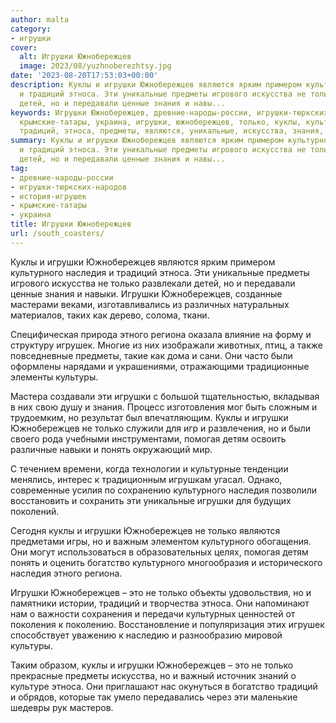 ```yaml
---
author: malta
category:
- игрушки
cover:
  alt: Игрушки Южнобережцев
  image: 2023/08/yuzhnoberezhtsy.jpg
date: '2023-08-20T17:53:03+00:00'
description: Куклы и игрушки Южнобережцев являются ярким примером культурного наследия
  и традиций этноса. Эти уникальные предметы игрового искусства не только развлекали
  детей, но и передавали ценные знания и навы...
keywords: Игрушки Южнобережцев, древние-народы-россии, игрушки-тюркских-народов, история-игрушек,
  крымские-татары, украина, игрушки, южнобережцев, только, куклы, культурного, наследия,
  традиций, этноса, предметы, являются, уникальные, искусства, знания, навыки, этного
summary: Куклы и игрушки Южнобережцев являются ярким примером культурного наследия
  и традиций этноса. Эти уникальные предметы игрового искусства не только развлекали
  детей, но и передавали ценные знания и навы...
tag:
- древние-народы-россии
- игрушки-тюркских-народов
- история-игрушек
- крымские-татары
- украина
title: Игрушки Южнобережцев
url: /south_coasters/
---
```


Куклы и игрушки Южнобережцев являются ярким примером культурного наследия и традиций этноса. Эти уникальные предметы игрового искусства не только развлекали детей, но и передавали ценные знания и навыки. Игрушки Южнобережцев, созданные мастерами веками, изготавливались из различных натуральных материалов, таких как дерево, солома, ткани.

Специфическая природа этного региона оказала влияние на форму и структуру игрушек. Многие из них изображали животных, птиц, а также повседневные предметы, такие как дома и сани. Они часто были оформлены нарядами и украшениями, отражающими традиционные элементы культуры.

Мастера создавали эти игрушки с большой тщательностью, вкладывая в них свою душу и знания. Процесс изготовления мог быть сложным и трудоемким, но результат был впечатляющим. Куклы и игрушки Южнобережцев не только служили для игр и развлечения, но и были своего рода учебными инструментами, помогая детям освоить различные навыки и понять окружающий мир.

С течением времени, когда технологии и культурные тенденции менялись, интерес к традиционным игрушкам угасал. Однако, современные усилия по сохранению культурного наследия позволили восстановить и сохранить эти уникальные игрушки для будущих поколений.

Сегодня куклы и игрушки Южнобережцев не только являются предметами игры, но и важным элементом культурного обогащения. Они могут использоваться в образовательных целях, помогая детям понять и оценить богатство культурного многообразия и исторического наследия этного региона.

Игрушки Южнобережцев – это не только объекты удовольствия, но и памятники истории, традиций и творчества этноса. Они напоминают нам о важности сохранения и передачи культурных ценностей от поколения к поколению. Восстановление и популяризация этих игрушек способствует уважению к наследию и разнообразию мировой культуры.

Таким образом, куклы и игрушки Южнобережцев – это не только прекрасные предметы искусства, но и важный источник знаний о культуре этноса. Они приглашают нас окунуться в богатство традиций и обрядов, которые так умело передавались через эти маленькие шедевры рук мастеров.